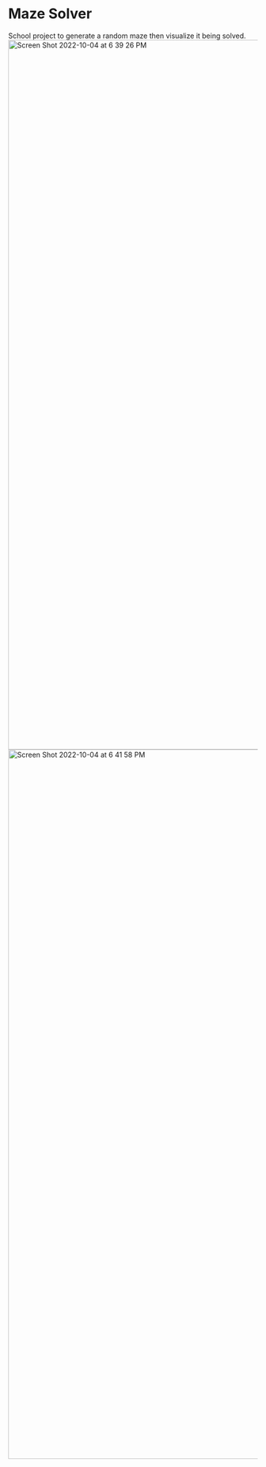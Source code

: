 # Maze Solver
School project to generate a random maze then visualize it being solved.
<img width="1434" alt="Screen Shot 2022-10-04 at 6 39 26 PM" src="https://user-images.githubusercontent.com/83791711/193961305-c6fc1da3-dbda-4112-860c-5224b28cb7a1.png">
<img width="1434" alt="Screen Shot 2022-10-04 at 6 41 58 PM" src="https://user-images.githubusercontent.com/83791711/193961312-0a16a33e-53b0-4f20-96be-cd7ce33cc893.png">
